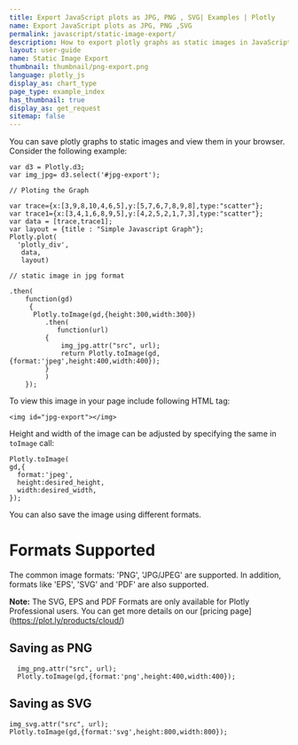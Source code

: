 ```yaml
---
title: Export JavaScript plots as JPG, PNG , SVG| Examples | Plotly
name: Export JavaScript plots as JPG, PNG ,SVG 
permalink: javascript/static-image-export/
description: How to export plotly graphs as static images in JavaScript. Plotly supports jpg, png and svg image export.
layout: user-guide
name: Static Image Export
thumbnail: thumbnail/png-export.png
language: plotly_js
display_as: chart_type
page_type: example_index
has_thumbnail: true
display_as: get_request
sitemap: false
---
```


You can save plotly graphs to static images and view them in your browser. Consider the following example:
    
    var d3 = Plotly.d3;
    var img_jpg= d3.select('#jpg-export');
    
    // Ploting the Graph
   
    var trace={x:[3,9,8,10,4,6,5],y:[5,7,6,7,8,9,8],type:"scatter"};
    var trace1={x:[3,4,1,6,8,9,5],y:[4,2,5,2,1,7,3],type:"scatter"};
    var data = [trace,trace1];
    var layout = {title : "Simple Javascript Graph"};
    Plotly.plot(
      'plotly_div',
       data,
       layout)

    // static image in jpg format

    .then(
    	function(gd)
	     {
	      Plotly.toImage(gd,{height:300,width:300})
	         .then(
	         	function(url)
	         {
	             img_jpg.attr("src", url);
	             return Plotly.toImage(gd,{format:'jpeg',height:400,width:400});
	         }
	         )
        });
To view this image in your page include following HTML tag:

    <img id="jpg-export"></img>

Height and width of the image can be adjusted by specifying the same in `toImage` call:


    Plotly.toImage(
    gd,{
      format:'jpeg',
      height:desired_height,
      width:desired_width,
    });


You can also save the image using different formats. 

# Formats Supported

The common image formats: 'PNG', 'JPG/JPEG' are supported. In addition, formats like 'EPS', 'SVG' and 'PDF' are also supported.

**Note:** The SVG, EPS and PDF Formats are only available for Plotly Professional users. You can get more details on our [pricing page] (https://plot.ly/products/cloud/)


## Saving as PNG ##
	  img_png.attr("src", url);
	  Plotly.toImage(gd,{format:'png',height:400,width:400});

## Saving as SVG ##
    img_svg.attr("src", url);
    Plotly.toImage(gd,{format:'svg',height:800,width:800});
